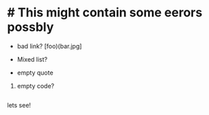 # # This might contain some eerors possbly

* bad link? [foo)(bar.jpg]
- Mixed list?
+ empty quote
>
1. empty code?

```
```

lets see!
